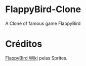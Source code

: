 # FlappyBird-Clone
A Clone of famous game FlappyBird

# Créditos
[FlappyBird Wiki](http://flappybird.wikia.com/wiki/Sprites) pelas Sprites.